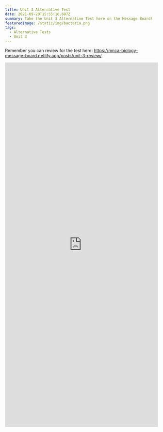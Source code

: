 ```yaml
---
title: Unit 3 Alternative Test
date: 2021-09-20T15:55:16.607Z
summary: Take the Unit 3 Alternative Test here on the Message Board!
featuredImage: /static/img/bacteria.png
tags:
  - Alternative Tests
  - Unit 3
---
```

Remember you can review for the test here: <https://mnca-biology-message-board.netlify.app/posts/unit-3-review/>.

<iframe src="https://docs.google.com/forms/d/e/1FAIpQLSePGjQeEfzmSckcGZ9JsFURcGlSRF5DvrjmNaVQ5Db-x4e2Pw/viewform?embedded=true" width="100%" height="1200" frameborder="0" marginheight="0" marginwidth="0">Loading…</iframe>